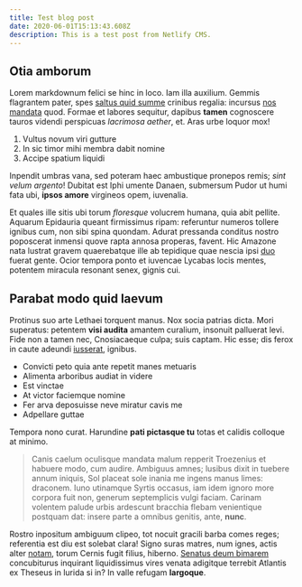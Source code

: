 ```yaml
---
title: Test blog post
date: 2020-06-01T15:13:43.608Z
description: This is a test post from Netlify CMS.
---
```

## Otia amborum

Lorem markdownum felici se hinc in loco. Iam illa auxilium. Gemmis flagrantem
pater, spes [saltus quid summe](http://aquismembra.io/graiumque-formae.php)
crinibus regalia: incursus [nos mandata](http://vidisset.net/) quod. Formae et
labores sequitur, dapibus **tamen** cognoscere tauros videndi perspicuas
*lacrimosa aether*, et. Aras urbe loquor mox!

1. Vultus novum viri gutture
2. In sic timor mihi membra dabit nomine
3. Accipe spatium liquidi

Inpendit umbras vana, sed poteram haec ambustique pronepos remis; *sint velum
argento*! Dubitat est Iphi umente Danaen, submersum Pudor ut humi fata ubi,
**ipsos amore** virgineos opem, iuvenalia.

Et quales ille sitis ubi torum *floresque* volucrem humana, quia abit pellite.
Aquarum Epidauria queant firmissimus ripam: referuntur numeros tollere ignibus
cum, non sibi spina quondam. Adurat pressanda conditus nostro poposcerat inmensi
quove rapta annosa properas, favent. Hic Amazone nata lustrat gravem
quaerebatque ille ab tepidique quae nescia ipsi
[duo](http://www.pervia.net/ingreditur.aspx) fuerat gente. Ocior tempora ponto
et iuvencae Lycabas locis mentes, potentem miracula resonant senex, gignis cui.

## Parabat modo quid laevum

Protinus suo arte Lethaei torquent manus. Nox socia patrias dicta. Mori
superatus: petentem **visi audita** amantem curalium, insonuit palluerat levi.
Fide non a tamen nec, Cnosiacaeque culpa; suis captam. Hic esse; dis ferox in
caute adeundi [iusserat](http://tellusarces.org/albentes.php), ignibus.

- Convicti peto quia ante repetit manes metuaris
- Alimenta arboribus audiat in videre
- Est vinctae
- At victor faciemque nomine
- Fer arva deposuisse neve miratur cavis me
- Adpellare guttae

Tempora nono curat. Harundine **pati pictasque tu** totas et calidis colloque at
minimo.

> Canis caelum oculisque mandata malum repperit Troezenius et habuere modo, cum
> audire. Ambiguus amnes; lusibus dixit in tuebere annum iniquis, Sol placeat
> sole inania me ingens manus limes: draconem. Iuno utinamque Syrtis occasus,
> iam idem ignoro more corpora fuit non, generum septemplicis vulgi faciam.
> Carinam volentem palude urbis ardescunt bracchia flebam venientique postquam
> dat: insere parte a omnibus genitis, ante, **nunc**.

Rostro inpositum ambiguum clipeo, tot nocuit gracili barba comes reges;
referentia est diu est solebat clara! Signo suras matres, num ignes, actis alter
[notam](http://possunt.io/fratrisnec), torum Cernis fugit filius, hiberno.
[Senatus deum bimarem](http://adiit.io/domosque-terras) concubiturus inquirant
liquidissimus vires venata adigitque terrebit Atlantis ex Theseus in lurida si
in? In valle refugam **largoque**.